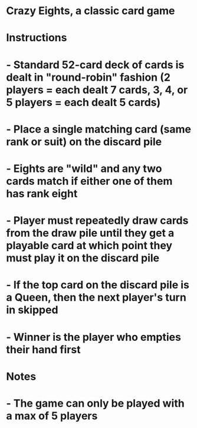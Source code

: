 # Crazy Eights, a classic card game

# Instructions
# - Standard 52-card deck of cards is dealt in "round-robin" fashion (2 players = each dealt 7 cards, 3, 4, or 5 players = each dealt 5 cards)
# - Place a single matching card (same rank or suit) on the discard pile 
# - Eights are "wild" and any two cards match if either one of them has rank eight
# - Player must repeatedly draw cards from the draw pile until they get a playable card at which point they must play it on the discard pile
# - If the top card on the discard pile is a Queen, then the next player's turn in skipped
# - Winner is the player who empties their hand first

# Notes
# - The game can only be played with a max of 5 players
